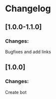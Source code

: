 # Changelog

## [1.0.0-1.1.0]

### Changes:
Bugfixes and add links


## [1.0.0]

### Changes:
Create bot
